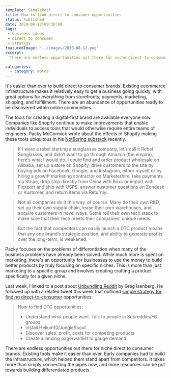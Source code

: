 ```yaml
---
template: SinglePost
title: How to find direct to consumer opportunities
status: Published
date: 2020-08-12T09:38:00
tags:
 - business ideas
 - direct to consumer
 - strategy
featuredImage: '../images/2020-08-12.png'
excerpt:
  There are endless opportunities out there for niche direct to consumer brands. Existing tools make it easier than ever. Early companies had to build the infrastructure, which helped them stand apart from competitors. It takes more than simply connecting the pipes now, and more resources can be put towards building differentiated products. 

categories:
  - category: Notes
---
```

It's easier than ever to build direct to consumer brands. Existing ecommerce infrastructure makes it relatively easy to get a business going quickly, with great options for everything from storefronts, payments, marketing, shipping, and fulfillment. There are an abundance of opportunities ready to be discovered within online communities.

The tools for creating a digital-first brand are available everyone now. Companies like Shopify continue to make improvements that enable individuals to access tools that would otherwise require entire teams of engineers. Packy McCormick wrote about the effects of Shopify making these tools ubiquitous in his [NotBoring substack](https://notboring.substack.com/p/shopify-and-the-hard-thing-about-a05) recently.

>If I were a rebel starting a sunglasses company, let’s call it Rebel Sunglasses, and didn’t want to go through Amazon (the empire), here’s what I would do. I could find and order product wholesale on Alibaba, set up a store on Shopify, drive customers to the site by buying ads on Facebook, Google, and Instagram, either myself or by hiring a growth marketing contractor on Marketerhire, take payments via Stripe, drop ship directly from China with Boxc or import with Flexport and ship with USPS, answer customer questions on Zendesk or Kustomer, and return items via Returnly.

>Not all companies do it this way, of course. Many do their own R&D, set up their own supply chain, lease their own warehouses, and acquire customers in novel ways. Some roll their own tech stack to make sure that their tech meets their companies’ unique needs.

> But the fact that competitors can easily launch a DTC product means that any one brand’s strategic position, and ability to generate profits over the long-term, is weakened.

Packy focuses on the problems of differentiation when many of the business problems have already been solved. While much more is spent on marketing, there's an opportunity for businesses to use the money to build better products by truly focusing on specific niches. This is more than just marketing to a specific group and involves creating crafting a product specifically for a given niche.

Last week, I linked to a post about [Unbundling Reddit](https://ecomloop.com/posts/unbundling-reddit/) by Greg Isenberg. He followed up with a related tweet this week that outlined [simple strategy for finding direct-to-consumer](https://twitter.com/gregisenberg/status/1293261446034456576) opportunities:

>How to find DTC opportunities:
> - Understand what people want. Talk to people in Subreddits/FB groups
> - Install Helium10/JungleScout
> - Discover sales, profit, costs for competing products
> - Create a landing page/waitlist to gauge demand

There are endless opportunities out there for niche direct to consumer brands. Existing tools make it easier than ever. Early companies had to build the infrastructure, which helped them stand apart from competitors. It takes more than simply connecting the pipes now, and more resources can be put towards building differentiated products.
